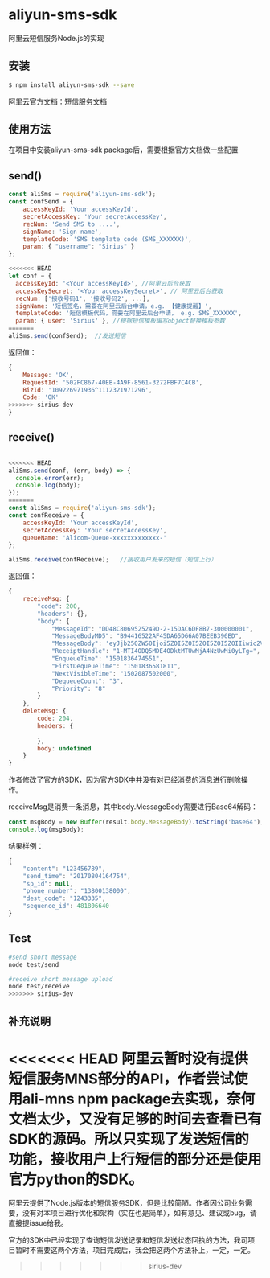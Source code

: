 # aliyun-sms-sdk

阿里云短信服务Node.js的实现

## 安装
```sh
$ npm install aliyun-sms-sdk --save
```
阿里云官方文档：[短信服务文档][]

[短信服务文档]: https://help.aliyun.com/document_detail/56189.html?spm=5176.doc55288.6.562.CP9Iuj

## 使用方法

在项目中安装aliyun-sms-sdk package后，需要根据官方文档做一些配置


## send()
```js
const aliSms = require('aliyun-sms-sdk');
const confSend = {
    accessKeyId: 'Your accessKeyId',
    secretAccessKey: 'Your secretAccessKey',
    recNum: 'Send SMS to ....',
    signName: 'Sign name',
    templateCode: 'SMS template code (SMS_XXXXXX)',
    param: { "username": "Sirius" }
};

<<<<<<< HEAD
let conf = {
  accessKeyId: '<Your accessKeyId>', //阿里云后台获取
  accessKeySecret: '<Your accessKeySecret>', // 阿里云后台获取
  recNum: ['接收号码1', '接收号码2', ...],
  signName: '短信签名，需要在阿里云后台申请，e.g. 【健康提醒】',
  templateCode: '短信模板代码，需要在阿里云后台申请， e.g. SMS_XXXXXX',
  param: { user: 'Sirius' }, //根据短信模板编写object替换模板参数
=======
aliSms.send(confSend);  //发送短信
```


返回值：

```js
{   
    Message: 'OK',
    RequestId: '502FC867-40EB-4A9F-8561-3272FBF7C4CB',
    BizId: '109226971936^1112321971296',
    Code: 'OK' 
>>>>>>> sirius-dev
}
```

## receive()
```js

<<<<<<< HEAD
aliSms.send(conf, (err, body) => {
  console.error(err);
  console.log(body);
});
=======
const aliSms = require('aliyun-sms-sdk');
const confReceive = {
    accessKeyId: 'Your accessKeyId',
    secretAccessKey: 'Your secretAccessKey',
    queueName: 'Alicom-Queue-xxxxxxxxxxxxx-'
};

aliSms.receive(confReceive);   //接收用户发来的短信（短信上行）
```



返回值：

```js
{
    receiveMsg: {
        "code": 200,
        "headers": {},
        "body": {
            "MessageId": "DD48C8069525249D-2-15DAC6DF8B7-300000001",
            "MessageBodyMD5": "B94416522AF45DA65D66A07BEEB396ED",
            "MessageBody": 'eyJjb250ZW50Ijoi5ZOI5ZOI5ZOI5ZOI5ZOIIiwic2VuZF90aW1lIjoiMjAxNzA4MDcxNTQ4MTIiLCJzcF9pZCI6bnVsbCwicGhvbmVfbnVtYmVyIjoiMTg1MTQyNDMwODgiLCJkZXN0X2NvZGUiOiIxMjQzMzM1Iiwic2VxdWVuY2VfaWQiOjQ4MjExODA5NX0=', //需要进行Base64解码Ï
            "ReceiptHandle": "1-MTI4ODQ5MDE4ODktMTUwMjA4NzUwMi0yLTg=",
            "EnqueueTime": "1501836474551",
            "FirstDequeueTime": "1501836581811",
            "NextVisibleTime": "1502087502000",
            "DequeueCount": "3",
            "Priority": "8"
        }
    },
    deleteMsg: {
        code: 204,
        headers: {
            
        },
        body: undefined
    }
}
```

作者修改了官方的SDK，因为官方SDK中并没有对已经消费的消息进行删除操作。

receiveMsg是消费一条消息，其中body.MessageBody需要进行Base64解码：

```js
const msgBody = new Buffer(result.body.MessageBody).toString('base64');
console.log(msgBody);
```

结果样例：
```js
{
    "content": "123456789",
    "send_time": "20170804164754",
    "sp_id": null,
    "phone_number": "13800138000",
    "dest_code": "1243335",
    "sequence_id": 481806640
}
```

## Test

```bash
#send short message
node test/send

#receive short message upload
node test/receive
>>>>>>> sirius-dev
```

## 补充说明

<<<<<<< HEAD
阿里云暂时没有提供短信服务MNS部分的API，作者尝试使用ali-mns npm package去实现，奈何文档太少，又没有足够的时间去查看已有SDK的源码。所以只实现了发送短信的功能，接收用户上行短信的部分还是使用官方python的SDK。
=======
阿里云提供了Node.js版本的短信服务SDK，但是比较简陋。作者因公司业务需要，没有对本项目进行优化和架构（实在也是简单），如有意见、建议或bug，请直接提issue给我。

官方的SDK中已经实现了查询短信发送记录和短信发送状态回执的方法，我司项目暂时不需要这两个方法，项目完成后，我会把这两个方法补上，一定，一定。
>>>>>>> sirius-dev
